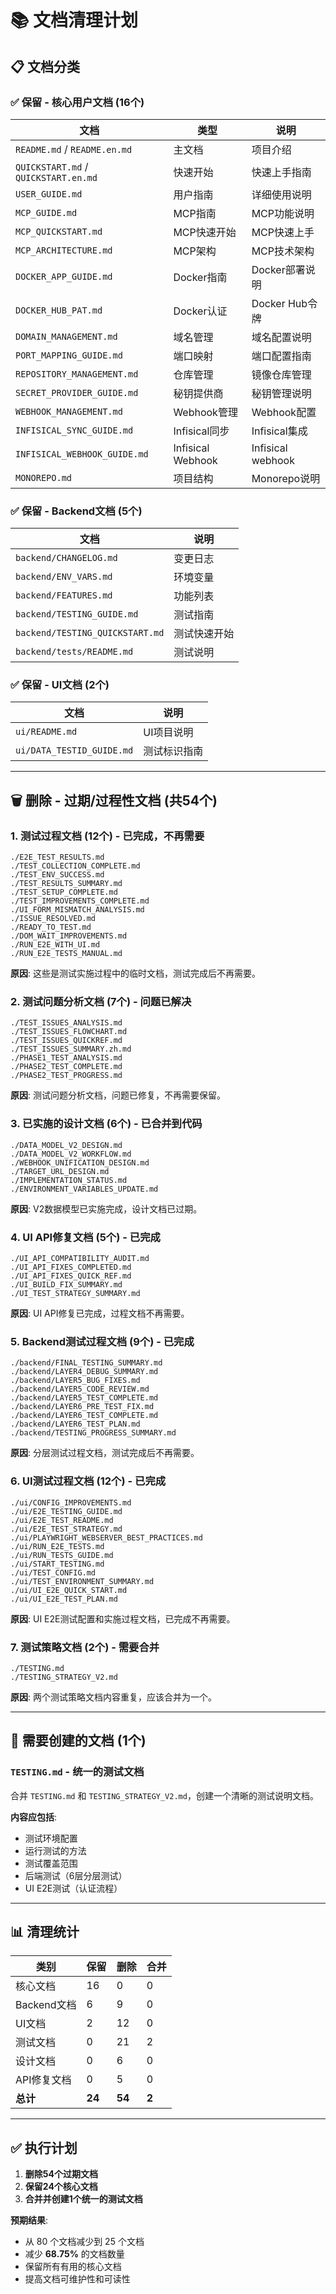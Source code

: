 # 📚 文档清理计划

## 📋 文档分类

### ✅ 保留 - 核心用户文档 (16个)

| 文档 | 类型 | 说明 |
|------|------|------|
| `README.md` / `README.en.md` | 主文档 | 项目介绍 |
| `QUICKSTART.md` / `QUICKSTART.en.md` | 快速开始 | 快速上手指南 |
| `USER_GUIDE.md` | 用户指南 | 详细使用说明 |
| `MCP_GUIDE.md` | MCP指南 | MCP功能说明 |
| `MCP_QUICKSTART.md` | MCP快速开始 | MCP快速上手 |
| `MCP_ARCHITECTURE.md` | MCP架构 | MCP技术架构 |
| `DOCKER_APP_GUIDE.md` | Docker指南 | Docker部署说明 |
| `DOCKER_HUB_PAT.md` | Docker认证 | Docker Hub令牌 |
| `DOMAIN_MANAGEMENT.md` | 域名管理 | 域名配置说明 |
| `PORT_MAPPING_GUIDE.md` | 端口映射 | 端口配置指南 |
| `REPOSITORY_MANAGEMENT.md` | 仓库管理 | 镜像仓库管理 |
| `SECRET_PROVIDER_GUIDE.md` | 秘钥提供商 | 秘钥管理说明 |
| `WEBHOOK_MANAGEMENT.md` | Webhook管理 | Webhook配置 |
| `INFISICAL_SYNC_GUIDE.md` | Infisical同步 | Infisical集成 |
| `INFISICAL_WEBHOOK_GUIDE.md` | Infisical Webhook | Infisical webhook |
| `MONOREPO.md` | 项目结构 | Monorepo说明 |

### ✅ 保留 - Backend文档 (5个)

| 文档 | 说明 |
|------|------|
| `backend/CHANGELOG.md` | 变更日志 |
| `backend/ENV_VARS.md` | 环境变量 |
| `backend/FEATURES.md` | 功能列表 |
| `backend/TESTING_GUIDE.md` | 测试指南 |
| `backend/TESTING_QUICKSTART.md` | 测试快速开始 |
| `backend/tests/README.md` | 测试说明 |

### ✅ 保留 - UI文档 (2个)

| 文档 | 说明 |
|------|------|
| `ui/README.md` | UI项目说明 |
| `ui/DATA_TESTID_GUIDE.md` | 测试标识指南 |

---

## 🗑️ 删除 - 过期/过程性文档 (共54个)

### 1. 测试过程文档 (12个) - 已完成，不再需要

```
./E2E_TEST_RESULTS.md
./TEST_COLLECTION_COMPLETE.md
./TEST_ENV_SUCCESS.md
./TEST_RESULTS_SUMMARY.md
./TEST_SETUP_COMPLETE.md
./TEST_IMPROVEMENTS_COMPLETE.md
./UI_FORM_MISMATCH_ANALYSIS.md
./ISSUE_RESOLVED.md
./READY_TO_TEST.md
./DOM_WAIT_IMPROVEMENTS.md
./RUN_E2E_WITH_UI.md
./RUN_E2E_TESTS_MANUAL.md
```

**原因**: 这些是测试实施过程中的临时文档，测试完成后不再需要。

### 2. 测试问题分析文档 (7个) - 问题已解决

```
./TEST_ISSUES_ANALYSIS.md
./TEST_ISSUES_FLOWCHART.md
./TEST_ISSUES_QUICKREF.md
./TEST_ISSUES_SUMMARY.zh.md
./PHASE1_TEST_ANALYSIS.md
./PHASE2_TEST_COMPLETE.md
./PHASE2_TEST_PROGRESS.md
```

**原因**: 测试问题分析文档，问题已修复，不再需要保留。

### 3. 已实施的设计文档 (6个) - 已合并到代码

```
./DATA_MODEL_V2_DESIGN.md
./DATA_MODEL_V2_WORKFLOW.md
./WEBHOOK_UNIFICATION_DESIGN.md
./TARGET_URL_DESIGN.md
./IMPLEMENTATION_STATUS.md
./ENVIRONMENT_VARIABLES_UPDATE.md
```

**原因**: V2数据模型已实施完成，设计文档已过期。

### 4. UI API修复文档 (5个) - 已完成

```
./UI_API_COMPATIBILITY_AUDIT.md
./UI_API_FIXES_COMPLETED.md
./UI_API_FIXES_QUICK_REF.md
./UI_BUILD_FIX_SUMMARY.md
./UI_TEST_STRATEGY_SUMMARY.md
```

**原因**: UI API修复已完成，过程文档不再需要。

### 5. Backend测试过程文档 (9个) - 已完成

```
./backend/FINAL_TESTING_SUMMARY.md
./backend/LAYER4_DEBUG_SUMMARY.md
./backend/LAYER5_BUG_FIXES.md
./backend/LAYER5_CODE_REVIEW.md
./backend/LAYER5_TEST_COMPLETE.md
./backend/LAYER6_PRE_TEST_FIX.md
./backend/LAYER6_TEST_COMPLETE.md
./backend/LAYER6_TEST_PLAN.md
./backend/TESTING_PROGRESS_SUMMARY.md
```

**原因**: 分层测试过程文档，测试完成后不再需要。

### 6. UI测试过程文档 (12个) - 已完成

```
./ui/CONFIG_IMPROVEMENTS.md
./ui/E2E_TESTING_GUIDE.md
./ui/E2E_TEST_README.md
./ui/E2E_TEST_STRATEGY.md
./ui/PLAYWRIGHT_WEBSERVER_BEST_PRACTICES.md
./ui/RUN_E2E_TESTS.md
./ui/RUN_TESTS_GUIDE.md
./ui/START_TESTING.md
./ui/TEST_CONFIG.md
./ui/TEST_ENVIRONMENT_SUMMARY.md
./ui/UI_E2E_QUICK_START.md
./ui/UI_E2E_TEST_PLAN.md
```

**原因**: UI E2E测试配置和实施过程文档，已完成不再需要。

### 7. 测试策略文档 (2个) - 需要合并

```
./TESTING.md
./TESTING_STRATEGY_V2.md
```

**原因**: 两个测试策略文档内容重复，应该合并为一个。

---

## 📝 需要创建的文档 (1个)

### `TESTING.md` - 统一的测试文档

合并 `TESTING.md` 和 `TESTING_STRATEGY_V2.md`，创建一个清晰的测试说明文档。

**内容应包括**:
- 测试环境配置
- 运行测试的方法
- 测试覆盖范围
- 后端测试（6层分层测试）
- UI E2E测试（认证流程）

---

## 📊 清理统计

| 类别 | 保留 | 删除 | 合并 |
|------|------|------|------|
| 核心文档 | 16 | 0 | 0 |
| Backend文档 | 6 | 9 | 0 |
| UI文档 | 2 | 12 | 0 |
| 测试文档 | 0 | 21 | 2 |
| 设计文档 | 0 | 6 | 0 |
| API修复文档 | 0 | 5 | 0 |
| **总计** | **24** | **54** | **2** |

---

## ✅ 执行计划

1. **删除54个过期文档**
2. **保留24个核心文档**
3. **合并并创建1个统一的测试文档**

**预期结果**: 
- 从 80 个文档减少到 25 个文档
- 减少 **68.75%** 的文档数量
- 保留所有有用的核心文档
- 提高文档可维护性和可读性

